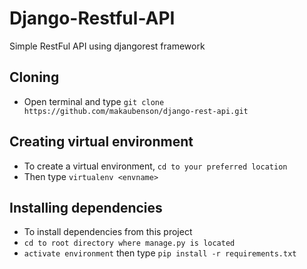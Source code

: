 # Django-Restful-API
Simple RestFul API using djangorest framework

## Cloning

- Open terminal and type `git clone https://github.com/makaubenson/django-rest-api.git`

## Creating virtual environment

- To create a virtual environment, `cd to your preferred location`
- Then type `virtualenv <envname>`

## Installing dependencies
- To install dependencies from this project
- `cd to root directory where manage.py is located`
- `activate environment` then type `pip install -r requirements.txt`
